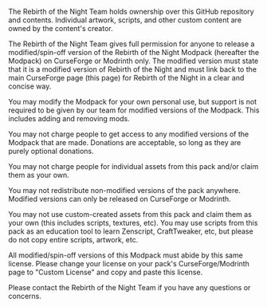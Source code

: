 The Rebirth of the Night Team holds ownership over this GitHub repository and contents. Individual artwork, scripts, and other custom content are owned by the content's creator.

The Rebirth of the Night Team gives full permission for anyone to release a modified/spin-off version of the Rebirth of the Night Modpack (hereafter the Modpack) on CurseForge or Modrinth only. The modified version must state that it is a modified version of Rebirth of the Night and must link back to the main CurseForge page (this page) for Rebirth of the Night in a clear and concise way.

You may modify the Modpack for your own personal use, but support is not required to be given by our team for modified versions of the Modpack. This includes adding and removing mods.

You may not charge people to get access to any modified versions of the Modpack that are made. Donations are acceptable, so long as they are purely optional donations.

You may not charge people for individual assets from this pack and/or claim them as your own.

You may not redistribute non-modified versions of the pack anywhere. Modified versions can only be released on CurseForge or Modrinth.

You may not use custom-created assets from this pack and claim them as your own (this includes scripts, textures, etc). You may use scripts from this pack as an education tool to learn Zenscript, CraftTweaker, etc, but please do not copy entire scripts, artwork, etc.

All modified/spin-off versions of this Modpack must abide by this same license. Please change your license on your pack's CurseForge/Modrinth page to "Custom License" and copy and paste this license.

Please contact the Rebirth of the Night Team if you have any questions or concerns.
